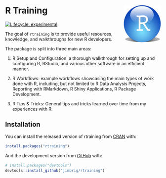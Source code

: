 
<!-- README.md is generated from README.Rmd. Please edit that file -->

# R Training <img src='man/figures/logo.png' align="right" height="120" />

<!-- badges: start -->

[![Lifecycle:
experimental](https://img.shields.io/badge/lifecycle-experimental-orange.svg)](https://www.tidyverse.org/lifecycle/#experimental)
<!-- badges: end -->

The goal of `rtraining` is to provide useful resources, knowledge, and
walkthroughs for new R developers.

The package is split into three main areas:

1.  R Setup and Configuration: a thorough walkthrough for setting up and
    configuring R, RStudio, and various other software in an efficient
    manner.

2.  R Workflows: example workflows showcasing the main types of work
    done with R, including, but not limited to R Data Analysis Projects,
    Reporting with RMarkdown, R Shiny Applications, R Package
    Development.

3.  R Tips & Tricks: General tips and tricks learned over time from my
    experiences with R.

## Installation

You can install the released version of rtraining from
[CRAN](https://CRAN.R-project.org) with:

``` r
install.packages("rtraining")
```

And the development version from [GitHub](https://github.com/) with:

``` r
# install.packages("devtools")
devtools::install_github("jimbrig/rtraining")
```
